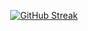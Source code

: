 <div align="center">

[![GitHub Streak](https://streak-stats.demolab.com?user=AD1616&theme=transparent&hide_border=true&fire=EB5454&stroke=EB5454&currStreakNum=EB5454&ring=EBA416&sideNums=EBA416&sideLabels=C83EEB&currStreakLabel=C83EEB&dates=919191)](https://git.io/streak-stats)

</div>
